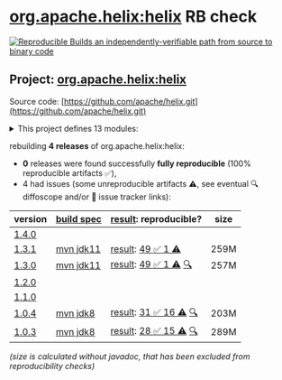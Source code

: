 [org.apache.helix:helix](https://central.sonatype.com/artifact/org.apache.helix/helix/versions) RB check
=======

[![Reproducible Builds](https://reproducible-builds.org/images/logos/rb.svg) an independently-verifiable path from source to binary code](https://reproducible-builds.org/)

## Project: [org.apache.helix:helix](https://central.sonatype.com/artifact/org.apache.helix/helix/versions)

Source code: [https://github.com/apache/helix.git](https://github.com/apache/helix.git)

<details><summary>This project defines 13 modules:</summary>

* [org.apache.helix:helix](https://central.sonatype.com/artifact/org.apache.helix/helix/1.3.1)
* [org.apache.helix:helix-admin-webapp](https://central.sonatype.com/artifact/org.apache.helix/helix-admin-webapp/1.3.1)
* [org.apache.helix:helix-agent](https://central.sonatype.com/artifact/org.apache.helix/helix-agent/1.3.1)
* [org.apache.helix:helix-common](https://central.sonatype.com/artifact/org.apache.helix/helix-common/1.3.1)
* [org.apache.helix:helix-core](https://central.sonatype.com/artifact/org.apache.helix/helix-core/1.3.1)
* [org.apache.helix:helix-front](https://central.sonatype.com/artifact/org.apache.helix/helix-front/1.3.1)
* [org.apache.helix:helix-lock](https://central.sonatype.com/artifact/org.apache.helix/helix-lock/1.3.1)
* [org.apache.helix:helix-rest](https://central.sonatype.com/artifact/org.apache.helix/helix-rest/1.3.1)
* [org.apache.helix:helix-view-aggregator](https://central.sonatype.com/artifact/org.apache.helix/helix-view-aggregator/1.3.1)
* [org.apache.helix:meta-client](https://central.sonatype.com/artifact/org.apache.helix/meta-client/1.3.1)
* [org.apache.helix:metadata-store-directory-common](https://central.sonatype.com/artifact/org.apache.helix/metadata-store-directory-common/1.3.1)
* [org.apache.helix:metrics-common](https://central.sonatype.com/artifact/org.apache.helix/metrics-common/1.3.1)
* [org.apache.helix:zookeeper-api](https://central.sonatype.com/artifact/org.apache.helix/zookeeper-api/1.3.1)
</details>

rebuilding **4 releases** of org.apache.helix:helix:
- **0** releases were found successfully **fully reproducible** (100% reproducible artifacts :white_check_mark:),
- 4 had issues (some unreproducible artifacts :warning:, see eventual :mag: diffoscope and/or :memo: issue tracker links):

| version | [build spec](/BUILDSPEC.md) | [result](https://reproducible-builds.org/docs/jvm/): reproducible? | size |
| -- | --------- | ------ | -- |
| [1.4.0](https://central.sonatype.com/artifact/org.apache.helix/helix/1.4.0/pom) | | | |
| [1.3.1](https://central.sonatype.com/artifact/org.apache.helix/helix/1.3.1/pom) | [mvn jdk11](helix-1.3.1.buildspec) | [result](helix-1.3.1.buildinfo): [49 :white_check_mark:  1 :warning:](helix-1.3.1.buildcompare) | 259M |
| [1.3.0](https://central.sonatype.com/artifact/org.apache.helix/helix/1.3.0/pom) | [mvn jdk11](helix-1.3.0.buildspec) | [result](helix-1.3.0.buildinfo): [49 :white_check_mark:  1 :warning:](helix-1.3.0.buildcompare) [:mag:](helix-1.3.0.diffoscope) | 257M |
| [1.2.0](https://central.sonatype.com/artifact/org.apache.helix/helix/1.2.0/pom) | | | |
| [1.1.0](https://central.sonatype.com/artifact/org.apache.helix/helix/1.1.0/pom) | | | |
| [1.0.4](https://central.sonatype.com/artifact/org.apache.helix/helix/1.0.4/pom) | [mvn jdk8](helix-1.0.4.buildspec) | [result](helix-1.0.4.buildinfo): [31 :white_check_mark:  16 :warning:](helix-1.0.4.buildcompare) [:mag:](helix-1.0.4.diffoscope) | 203M |
| [1.0.3](https://central.sonatype.com/artifact/org.apache.helix/helix/1.0.3/pom) | [mvn jdk8](helix-1.0.3.buildspec) | [result](helix-1.0.3.buildinfo): [28 :white_check_mark:  15 :warning:](helix-1.0.3.buildcompare) [:mag:](helix-1.0.3.diffoscope) | 289M |

<i>(size is calculated without javadoc, that has been excluded from reproducibility checks)</i>
